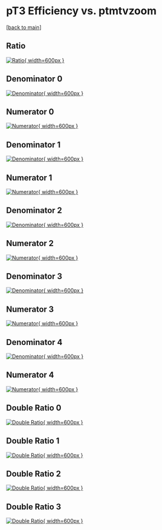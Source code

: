 # pT3 Efficiency vs. ptmtvzoom

[[back to main](./)]



## Ratio

[![Ratio](../mtv/var/pT3_xtr_11_0_eff_ptmtvzoom.png){ width=600px }](../mtv/var/pT3_xtr_11_0_eff_ptmtvzoom.pdf)

## Denominator 0

[![Denominator](../mtv/den/pT3_xtr_11_0_eff_ptmtvzoom_den0.png){ width=600px }](../mtv/den/pT3_xtr_11_0_eff_ptmtvzoom_den0.pdf)

## Numerator 0

[![Numerator](../mtv/num/pT3_xtr_11_0_eff_ptmtvzoom_num0.png){ width=600px }](../mtv/num/pT3_xtr_11_0_eff_ptmtvzoom_num0.pdf)

## Denominator 1

[![Denominator](../mtv/den/pT3_xtr_11_0_eff_ptmtvzoom_den1.png){ width=600px }](../mtv/den/pT3_xtr_11_0_eff_ptmtvzoom_den1.pdf)

## Numerator 1

[![Numerator](../mtv/num/pT3_xtr_11_0_eff_ptmtvzoom_num1.png){ width=600px }](../mtv/num/pT3_xtr_11_0_eff_ptmtvzoom_num1.pdf)

## Denominator 2

[![Denominator](../mtv/den/pT3_xtr_11_0_eff_ptmtvzoom_den2.png){ width=600px }](../mtv/den/pT3_xtr_11_0_eff_ptmtvzoom_den2.pdf)

## Numerator 2

[![Numerator](../mtv/num/pT3_xtr_11_0_eff_ptmtvzoom_num2.png){ width=600px }](../mtv/num/pT3_xtr_11_0_eff_ptmtvzoom_num2.pdf)

## Denominator 3

[![Denominator](../mtv/den/pT3_xtr_11_0_eff_ptmtvzoom_den3.png){ width=600px }](../mtv/den/pT3_xtr_11_0_eff_ptmtvzoom_den3.pdf)

## Numerator 3

[![Numerator](../mtv/num/pT3_xtr_11_0_eff_ptmtvzoom_num3.png){ width=600px }](../mtv/num/pT3_xtr_11_0_eff_ptmtvzoom_num3.pdf)

## Denominator 4

[![Denominator](../mtv/den/pT3_xtr_11_0_eff_ptmtvzoom_den4.png){ width=600px }](../mtv/den/pT3_xtr_11_0_eff_ptmtvzoom_den4.pdf)

## Numerator 4

[![Numerator](../mtv/num/pT3_xtr_11_0_eff_ptmtvzoom_num4.png){ width=600px }](../mtv/num/pT3_xtr_11_0_eff_ptmtvzoom_num4.pdf)

## Double Ratio 0

[![Double Ratio](../mtv/ratio/pT3_xtr_11_0_eff_ptmtvzoom_ratio0.png){ width=600px }](../mtv/ratio/pT3_xtr_11_0_eff_ptmtvzoom_ratio0.pdf)

## Double Ratio 1

[![Double Ratio](../mtv/ratio/pT3_xtr_11_0_eff_ptmtvzoom_ratio1.png){ width=600px }](../mtv/ratio/pT3_xtr_11_0_eff_ptmtvzoom_ratio1.pdf)

## Double Ratio 2

[![Double Ratio](../mtv/ratio/pT3_xtr_11_0_eff_ptmtvzoom_ratio2.png){ width=600px }](../mtv/ratio/pT3_xtr_11_0_eff_ptmtvzoom_ratio2.pdf)

## Double Ratio 3

[![Double Ratio](../mtv/ratio/pT3_xtr_11_0_eff_ptmtvzoom_ratio3.png){ width=600px }](../mtv/ratio/pT3_xtr_11_0_eff_ptmtvzoom_ratio3.pdf)

